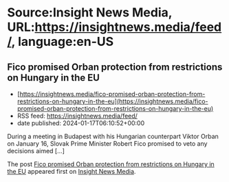 # Source:Insight News Media, URL:https://insightnews.media/feed/, language:en-US

## Fico promised Orban protection from restrictions on Hungary in the EU
 - [https://insightnews.media/fico-promised-orban-protection-from-restrictions-on-hungary-in-the-eu](https://insightnews.media/fico-promised-orban-protection-from-restrictions-on-hungary-in-the-eu)
 - RSS feed: https://insightnews.media/feed/
 - date published: 2024-01-17T06:10:52+00:00

<p>During a meeting in Budapest with his Hungarian counterpart Viktor Orban on January 16, Slovak Prime Minister Robert Fico promised to veto any decisions aimed [&#8230;]</p>
<p>The post <a href="https://insightnews.media/fico-promised-orban-protection-from-restrictions-on-hungary-in-the-eu/">Fico promised Orban protection from restrictions on Hungary in the EU</a> appeared first on <a href="https://insightnews.media">Insight News Media</a>.</p>

